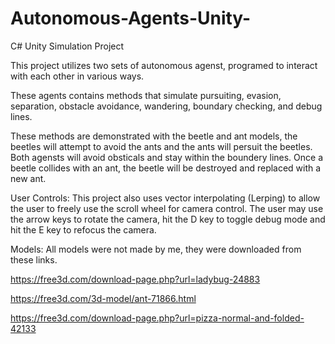 # Autonomous-Agents-Unity-
C# Unity Simulation Project


This project utilizes two sets of autonomous agenst, programed to interact with each other in various ways.

These agents contains methods that simulate pursuiting, evasion, separation, obstacle avoidance, wandering, boundary checking, and debug lines.

These methods are demonstrated with the beetle and ant models, the beetles will attempt to avoid the ants and the ants will persuit the beetles. Both agensts will avoid obsticals and stay within the boundery lines. Once a beetle collides with an ant, the beetle will be destroyed and replaced with a new ant. 


User Controls: 
This project also uses vector interpolating (Lerping) to allow the user to freely use the scroll wheel for camera control. The user may use the arrow keys to rotate the camera, hit the D key to toggle debug mode and hit the E key to refocus the camera.


Models:
All models were not made by me, they were downloaded from these links.

https://free3d.com/download-page.php?url=ladybug-24883

https://free3d.com/3d-model/ant-71866.html

https://free3d.com/download-page.php?url=pizza-normal-and-folded-42133


